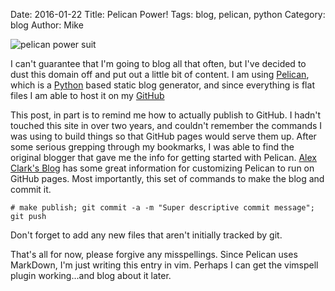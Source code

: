 Date: 2016-01-22
Title: Pelican Power!
Tags: blog, pelican, python
Category: blog
Author: Mike

![pelican power suit](http://i.imgur.com/MyYkRgnl.png "Pelican Power Suit")

I can't guarantee that I'm going to blog all that often, but I've decided to dust this domain off and put out a little bit of content.  I am using [Pelican](http://blog.getpelican.com/), which is a [Python](https://www.python.org/) based static blog generator, and since everything is flat files I am able to host it on my [GitHub](https://github.com/noisufnoc/)

This post, in part is to remind me how to actually publish to GitHub.  I hadn't touched this site in over two years, and couldn't remember the commands I was using to build things so that GitHub pages would serve them up.  After some serious grepping through my bookmarks, I was able to find the original blogger that gave me the info for getting started with Pelican.  [Alex Clark's Blog](http://blog.aclark.net//2012/09/21/yes-this-blog-is-now-powered-by-pelican/) has some great information for customizing Pelican to run on GitHub pages.  Most importantly, this set of commands to make the blog and commit it.

```
# make publish; git commit -a -m "Super descriptive commit message"; git push
```

Don't forget to add any new files that aren't initially tracked by git.

That's all for now, please forgive any misspellings.  Since Pelican uses MarkDown, I'm just writing this entry in vim.  Perhaps I can get the vimspell plugin working...and blog about it later.
